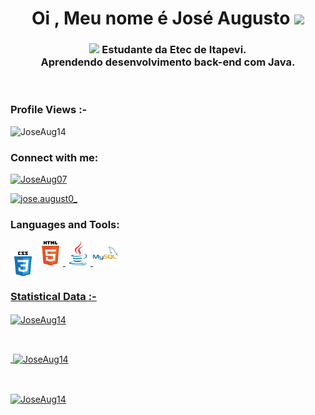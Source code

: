 
<h1 align="center">Oi , Meu nome é José Augusto <img src="https://media.giphy.com/media/hvRJCLFzcasrR4ia7z/giphy.gif" width="35"> </h1>
<h3 align="center"> <picture><img src = "https://github.com/7oSkaaa/7oSkaaa/blob/main/Images/about_me.gif?raw=true" width = 50px></picture> Estudante da Etec de Itapevi. <br> Aprendendo desenvolvimento back-end com Java.</h3>

<br>

<p align="right"> <h3>Profile Views :-</h3> <img src="https://komarev.com/ghpvc/?username=JoseAug14&label=Profile%20views&color=0e75b6&style=flat"
    alt="JoseAug14" /> 
  </p>
<h3 align="left">Connect with me:</h3>
<p align="left">
  <a href="www.linkedin.com/in/jose-augusto-8a78bb2b8" target="blank"><img
      src="https://raw.githubusercontent.com/rahuldkjain/github-profile-readme-generator/master/src/images/icons/Social/linked-in-alt.svg"
      alt="JoseAug07" height="30" width="40" /></a>

  <a href="https://www.instagram.com/jose.august0_?igsh=NnNneGI4MGZ4OXlr" target="blank"><img 
      src="https://raw.githubusercontent.com/rahuldkjain/github-profile-readme-generator/master/src/images/icons/Social/instagram.svg"
      alt="jose.august0_" height="30" width="40" /></a>


</p>

<h3 align="left">Languages and Tools:</h3>
    <img align="center"
      src="https://raw.githubusercontent.com/devicons/devicon/master/icons/css3/css3-original-wordmark.svg" alt="css3"
      width="40" height="40" /> </a> <a href="https://www.w3.org/html/" target="_blank" rel="noreferrer"> <img 
      src="https://raw.githubusercontent.com/devicons/devicon/master/icons/html5/html5-original-wordmark.svg"
      alt="html5" width="40" height="40" /> </a> <a href="https://www.adobe.com/in/products/illustrator.html"
    target="_blank" rel="noreferrer"> 
    <img
      src="https://raw.githubusercontent.com/devicons/devicon/master/icons/java/java-original.svg" alt="java" width="40"
      height="40" /> </a> <a href="https://developer.mozilla.org/en-US/docs/Web/JavaScript" target="_blank"
    rel="noreferrer"> 
     <img
      src="https://raw.githubusercontent.com/devicons/devicon/master/icons/mysql/mysql-original-wordmark.svg"
      alt="mysql" width="40" height="40" /> </a> </a> <a href="https://nodejs.org" target="_blank" rel="noreferrer"> 


<br>

<h3>Statistical Data :-</h3>
<p><img align="center"
    src="https://github-readme-stats.vercel.app/api/top-langs?username=JoseAug14&show_icons=true&locale=en&bg_color=0d1117&text_color=ffffff&layout=compact"
    alt="JoseAug14" 
    bg_color=#808080/></p>

<br>

<p>&nbsp;<img align="center" src="https://github-readme-stats.vercel.app/api?username=JoseAug14&show_icons=true&locale=en&bg_color=0d1117&text_color=ffffff&repo=convoychat"
    alt="JoseAug14" /></p>

<br>

<p><img align="center" src="https://github-readme-streak-stats.herokuapp.com/?user=JoseAug14&theme=dark&background=0d1117&date_format=M%20j%5B%2C%20Y%5D" alt="JoseAug14" /></p>
      

